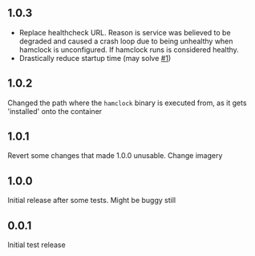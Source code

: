 <!-- https://developers.home-assistant.io/docs/add-ons/presentation#keeping-a-changelog -->

## 1.0.3

- Replace healthcheck URL. Reason is service was believed to be degraded and caused a crash loop due to being unhealthy when hamclock is unconfigured. If hamclock runs is considered healthy. 
- Drastically reduce startup time (may solve [#1](https://github.com/linuxct/hassio-repo/issues/1))

## 1.0.2

Changed the path where the `hamclock` binary is executed from, as it gets 'installed' onto the container


## 1.0.1

Revert some changes that made 1.0.0 unusable. Change imagery


## 1.0.0

Initial release after some tests. Might be buggy still


## 0.0.1

Initial test release
